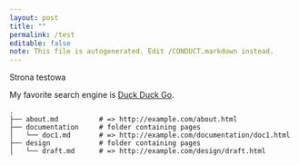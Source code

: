 ```yaml
---
layout: post
title: ""
permalink: /test
editable: false
note: This file is autogenerated. Edit /CONDUCT.markdown instead.
---
```


Strona testowa

My favorite search engine is [Duck Duck Go](https://duckduckgo.com).

```
.
├── about.md          # => http://example.com/about.html
├── documentation     # folder containing pages
│   └── doc1.md       # => http://example.com/documentation/doc1.html
├── design            # folder containing pages
│   └── draft.md      # => http://example.com/design/draft.html
```
